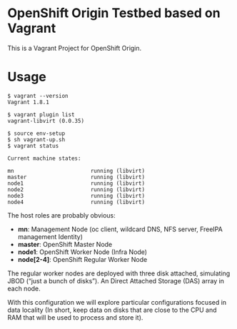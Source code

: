 # OpenShift Origin Testbed based on Vagrant

This is a Vagrant Project for OpenShift Origin.

# Usage

``````
$ vagrant --version
Vagrant 1.8.1

$ vagrant plugin list
vagrant-libvirt (0.0.35)

$ source env-setup
$ sh vagrant-up.sh
$ vagrant status

Current machine states:

mn                        running (libvirt)
master                    running (libvirt)
node1                     running (libvirt)
node2                     running (libvirt)
node3                     running (libvirt)
node4                     running (libvirt)
``````

The host roles are probably obvious:

* **mn**: Management Node (oc client, wildcard DNS, NFS server, FreeIPA
  management Identity)
* **master**: OpenShift Master Node
* **node1**: OpenShift Worker Node (Infra Node)
* **node[2-4]**: OpenShift Regular Worker Node 

The regular worker nodes are deployed with three disk attached, simulating JBOD
(“just a bunch of disks”). An Direct Attached Storage (DAS) array in each node.

With this configuration we will explore particular configurations focused in
data locality (In short, keep data on disks that are close to the CPU and RAM
that will be used to process and store it).


